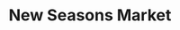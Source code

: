 ---
title: "New Seasons Market"
url: /portland/new-seasons-market-southeast-tacoma-street/
shop: supermarket
---